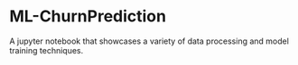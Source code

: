 # ML-ChurnPrediction
A jupyter notebook that showcases a variety of data processing and model training techniques.
